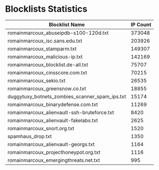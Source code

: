 # Blocklists Statistics
| Blocklist Name | IP Count |
|----|----|
| romainmarcoux_abuseipdb-s100-120d.txt | 373048 |
| romainmarcoux_isc.sans.edu.txt | 203926 |
| romainmarcoux_stamparm.txt | 149307 |
| romainmarcoux_malicious-ip.txt | 142169 |
| romainmarcoux_blocklist.de-all.txt | 75707 |
| romainmarcoux_cinsscore.com.txt | 70215 |
| romainmarcoux_sekio.txt | 26535 |
| romainmarcoux_greensnow.co.txt | 18855 |
| duggytuxy_botnets_zombies_scanner_spam_ips.txt | 15174 |
| romainmarcoux_binarydefense.com.txt | 11269 |
| romainmarcoux_alienvault-ssh-bruteforce.txt | 8420 |
| romainmarcoux_alienvault-fakelabs.txt | 2625 |
| romainmarcoux_snort.org.txt | 1520 |
| spamhaus_drop.txt | 1350 |
| romainmarcoux_alienvault-georgs.txt | 1164 |
| romainmarcoux_projecthoneypot.org.txt | 1116 |
| romainmarcoux_emergingthreats.net.txt | 995 |
